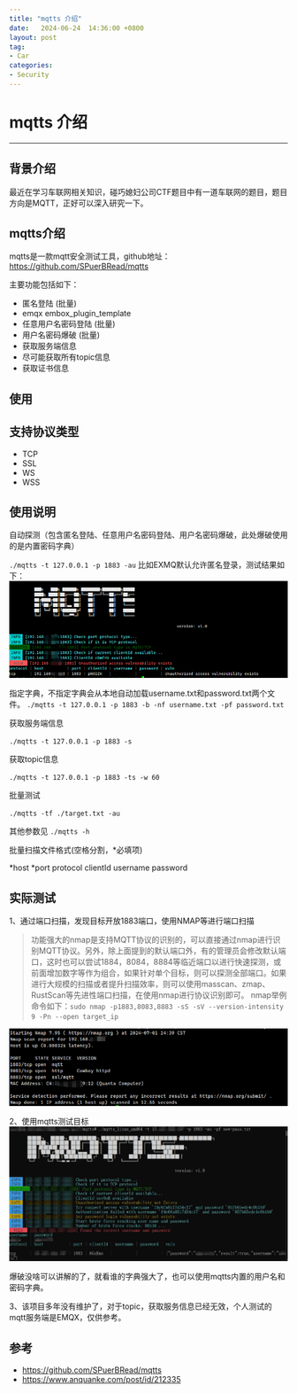 ```yaml
---
title: "mqtts 介绍"
date:   2024-06-24  14:36:00 +0800
layout: post
tag:
- Car
categories:
- Security
---
```


# mqtts 介绍

------

## 背景介绍
最近在学习车联网相关知识，碰巧媳妇公司CTF题目中有一道车联网的题目，题目方向是MQTT，正好可以深入研究一下。

## mqtts介绍
mqtts是一款mqtt安全测试工具，github地址：https://github.com/SPuerBRead/mqtts

主要功能包括如下：

* 匿名登陆 (批量)
* emqx embox_plugin_template
* 任意用户名密码登陆 (批量)
* 用户名密码爆破 (批量)
* 获取服务端信息
* 尽可能获取所有topic信息
* 获取证书信息

## 使用
支持协议类型
-----------
* TCP
* SSL
* WS
* WSS

使用说明
-----------
自动探测（包含匿名登陆、任意用户名密码登陆、用户名密码爆破，此处爆破使用的是内置密码字典）

`./mqtts -t 127.0.0.1 -p 1883 -au`
比如EXMQ默认允许匿名登录，测试结果如下：
![匿名登录测试](/img/20240624-03.png)

指定字典，不指定字典会从本地自动加载username.txt和password.txt两个文件。
`./mqtts -t 127.0.0.1 -p 1883 -b -nf username.txt -pf password.txt`

获取服务端信息

`./mqtts -t 127.0.0.1 -p 1883 -s`

获取topic信息

`./mqtts -t 127.0.0.1 -p 1883 -ts -w 60`

批量测试

`./mqtts -tf ./target.txt -au`

其他参数见 `./mqtts -h`

批量扫描文件格式(空格分割，*必填项)

*host *port protocol clientId username password

## 实际测试
1、通过端口扫描，发现目标开放1883端口，使用NMAP等进行端口扫描
> 功能强大的nmap是支持MQTT协议的识别的，可以直接通过nmap进行识别MQTT协议。另外，除上面提到的默认端口外，有的管理员会修改默认端口，这时也可以尝试1884，8084，8884等临近端口以进行快速探测，或前面增加数字等作为组合，如果针对单个目标，则可以探测全部端口。如果进行大规模的扫描或者提升扫描效率，则可以使用masscan、zmap、RustScan等先进性端口扫描，在使用nmap进行协议识别即可。
> nmap举例命令如下：`sudo nmap -p1883,8083,8883 -sS -sV --version-intensity 9 -Pn --open target_ip`

![nmap scan example](/img/20240624-02.png)

2、使用mqtts测试目标
![mqtts实际测试效果](/img/20240624-01.jpg)

爆破没啥可以讲解的了，就看谁的字典强大了，也可以使用mqtts内置的用户名和密码字典。

3、该项目多年没有维护了，对于topic，获取服务信息已经无效，个人测试的mqtt服务端是EMQX，仅供参考。


## 参考
* https://github.com/SPuerBRead/mqtts
* https://www.anquanke.com/post/id/212335
